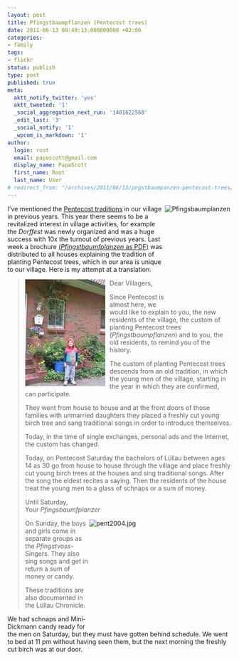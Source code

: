 ```yaml
---
layout: post
title: Pfingstbaumpflanzen (Pentecost trees)
date: 2011-06-13 09:49:13.000000000 +02:00
categories:
- family
tags:
- flickr
status: publish
type: post
published: true
meta:
  aktt_notify_twitter: 'yes'
  aktt_tweeted: '1'
  _social_aggregation_next_run: '1401622568'
  _edit_last: '3'
  _social_notify: '1'
  _wpcom_is_markdown: '1'
author:
  login: root
  email: papascott@gmail.com
  display_name: PapaScott
  first_name: Root
  last_name: User
# redirect_from: "/archives/2011/06/13/pngstbaumpanzen-pentecost-trees/"
---
```

<p><a href="/wordpress/wp-content/uploads/2011/06/Pfingstbaumfplanzen.pdf" title="Pfingstbaumfplanzen.pdf" alt="Pfingstbaumfplanzen"><img src="https://res.cloudinary.com/papascott/image/upload/wordpress/wp-content/uploads/2011/06/pfingsbaumplanzen.png" alt="Pfingsbaumplanzen" border="0" width="150" height="228" align="right" /></a> I've mentioned the <a href="/archives/2005/05/18/pfingstbaum/">Pentecost traditions</a> in our village in previous years. This year there seems to be a revitalized interest in village activities, for example the <em>Dorffest</em> was newly organized and was a huge success with 10x the turnout of previous years. Last week a brochure <a href="/wordpress/wp-content/uploads/2011/06/Pfingstbaumfplanzen.pdf" title="Pfingstbaumfplanzen.pdf" alt="Pfingstbaumfplanzen">(<em>Pfingstbaumfplanzen</em> as PDF)</a> was distributed to all houses explaining the tradition of planting Pentecost trees, which in our area is unique to our village. Here is my attempt at a translation.</p>
<blockquote><p>
  <img src="/assets/14489364_4e14656699_m.jpg" width="180" height="240" alt="Pfingstbaum" border="0" align="left" style="margin-right:10px" />Dear Villagers,</p>
<p>  Since Pentecost is almost here, we would like to explain to you, the new residents of the village, the custom of planting Pentecost trees (<em>Pfingstbaumpflanzen</em>) and to you, the old residents, to remind you of the history.</p>
<p>  The custom of planting Pentecost trees descends from an old tradition, in which the young men of the village, starting in  the year in which they are confirmed, can participate.</p>
<p>  They went from house to house and at the front doors of those families with unmarried daughters they placed a freshly cut young birch tree and sang traditional songs in order to introduce themselves.</p>
<p>  Today, in the time of single exchanges, personal ads and the Internet, the custom has changed.</p>
<p>  Today, on Pentecost Saturday the bachelors of Lüllau between ages 14 as 30 go from house to house through the village and place freshly cut young birch trees at the houses and sing traditional songs. After the song the eldest recites a saying. Then the residents of the house treat the young men to a glass of schnaps or a sum of money.</p>
<p>  Until Saturday,<br />
  Your <em>Pfingsbaumfplanzer</em></p>
<p>  <a href="/archives/2004/05/30/pentecost-singers/"><img alt="pent2004.jpg" src="https://papascott-de.s3.amazonaws.com/wordpress/wp-content/uploads/2004/05/pent2004.jpg" width="320" height="240" border="0" align="right" /></a> On Sunday, the boys and girls come in separate groups as the <em>Pfingstvoss</em>-Singers. They also sing songs and get in return a sum of money or candy.</p>
<p>  These traditions are also documented in the Lüllau Chronicle.
</p></blockquote>
<p>We had schnaps and Mini-Dickmann candy ready for the men on Saturday, but they must have gotten behind schedule. We went to bed at 11 pm without having seen them, but the next morning the freshly cut birch was at our door.</p>
